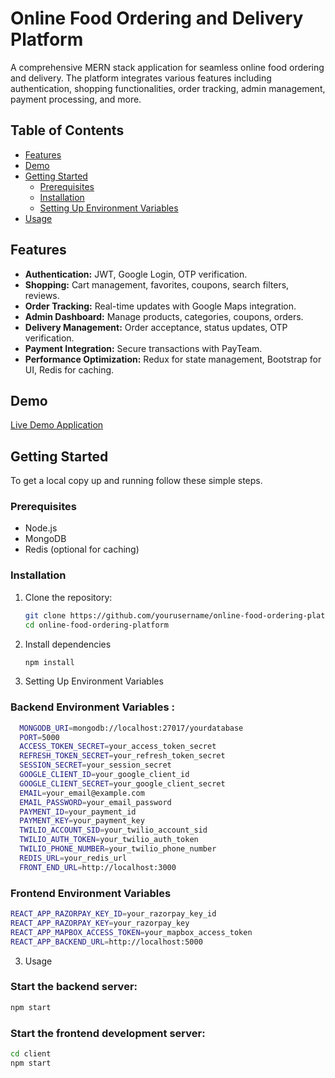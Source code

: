 # Online Food Ordering and Delivery Platform

A comprehensive MERN stack application for seamless online food ordering and delivery. The platform integrates various features including authentication, shopping functionalities, order tracking, admin management, payment processing, and more.

## Table of Contents

- [Features](#features)
- [Demo](#demo)
- [Getting Started](#getting-started)
  - [Prerequisites](#prerequisites)
  - [Installation](#installation)
  - [Setting Up Environment Variables](#setting-up-environment-variables)
- [Usage](#usage)


## Features

- **Authentication:** JWT, Google Login, OTP verification.
- **Shopping:** Cart management, favorites, coupons, search filters, reviews.
- **Order Tracking:** Real-time updates with Google Maps integration.
- **Admin Dashboard:** Manage products, categories, coupons, orders.
- **Delivery Management:** Order acceptance, status updates, OTP verification.
- **Payment Integration:** Secure transactions with PayTeam.
- **Performance Optimization:** Redux for state management, Bootstrap for UI, Redis for caching.

## Demo

[Live Demo Application](https://ss-bbq-scooter.onrender.com/)

## Getting Started

To get a local copy up and running follow these simple steps.

### Prerequisites

- Node.js
- MongoDB
- Redis (optional for caching)

### Installation

1. Clone the repository:

   ```bash
   git clone https://github.com/yourusername/online-food-ordering-platform.git
   cd online-food-ordering-platform
2. Install dependencies

   ```bash
   npm install
   
2. Setting Up Environment Variables
### Backend Environment Variables :

  ```bash
    MONGODB_URI=mongodb://localhost:27017/yourdatabase
    PORT=5000
    ACCESS_TOKEN_SECRET=your_access_token_secret
    REFRESH_TOKEN_SECRET=your_refresh_token_secret
    SESSION_SECRET=your_session_secret
    GOOGLE_CLIENT_ID=your_google_client_id
    GOOGLE_CLIENT_SECRET=your_google_client_secret
    EMAIL=your_email@example.com
    EMAIL_PASSWORD=your_email_password
    PAYMENT_ID=your_payment_id
    PAYMENT_KEY=your_payment_key
    TWILIO_ACCOUNT_SID=your_twilio_account_sid
    TWILIO_AUTH_TOKEN=your_twilio_auth_token
    TWILIO_PHONE_NUMBER=your_twilio_phone_number
    REDIS_URL=your_redis_url
    FRONT_END_URL=http://localhost:3000
  ```

### Frontend Environment Variables

   ```bash
   REACT_APP_RAZORPAY_KEY_ID=your_razorpay_key_id
   REACT_APP_RAZORPAY_KEY=your_razorpay_key
   REACT_APP_MAPBOX_ACCESS_TOKEN=your_mapbox_access_token
   REACT_APP_BACKEND_URL=http://localhost:5000
   ```

3. Usage

### Start the backend server:

   ```bash
   npm start
   ```

### Start the frontend development server:

   ```bash
   cd client
   npm start
   ```


